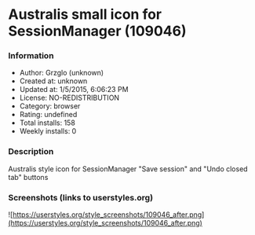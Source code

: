 # Australis small icon for SessionManager (109046)

### Information
- Author: Grzglo (unknown)
- Created at: unknown
- Updated at: 1/5/2015, 6:06:23 PM
- License: NO-REDISTRIBUTION
- Category: browser
- Rating: undefined
- Total installs: 158
- Weekly installs: 0


### Description
Australis style icon for SessionManager "Save session" and "Undo closed tab" buttons


### Screenshots (links to userstyles.org)
![https://userstyles.org/style_screenshots/109046_after.png](https://userstyles.org/style_screenshots/109046_after.png)


